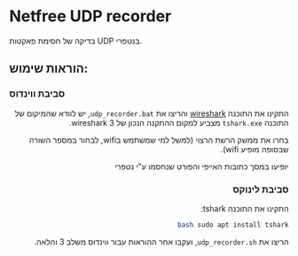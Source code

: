 # Netfree UDP recorder
בדיקה של חסימת פאקטות UDP בנטפרי.

## הוראות שימוש:

### סביבת ווינדוס

<div dir="rtl" text-align="right">

התקינו את התוכנה [wireshark](https://www.wireshark.org/download.html) והריצו את `udp_recorder.bat`, יש לוודא שהמיקום של התוכנה `tshark.exe` מצביע למקום ההתקנה הנכון של wireshark 3.

בחרו את ממשק הרשת הרצוי (למשל למי שמשתמש בwifi, לבחור במספר השורה שבסופה מופיע wifi).

יופיעו במסך כתובות האייפי והפורט שנחסמו ע"י נטפרי

### סביבת לינוקס

התקינו את התוכנה tshark:

```bash
bash sudo apt install tshark
```

הריצו את `udp_recorder.sh`, ועקבו אחר ההוראות עבור ווינדוס משלב 3 והלאה.
